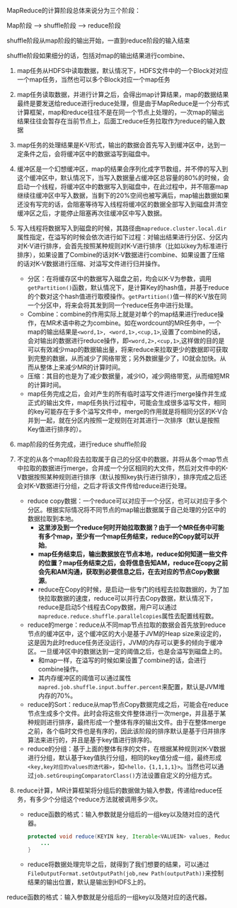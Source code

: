 MapReduce的计算阶段总体来说分为三个阶段：

Map阶段  --> shuffle阶段  --> reduce阶段

shuffle阶段从map阶段的输出开始，一直到reduce阶段的输入结束

shuffle阶段如果细分的话，包括对map的输出结果进行combine、



1. map任务从HDFS中读取数据，默认情况下，HDFS文件中的一个Block对对应一个map任务，当然也可以多个Block对应一个map任务

2. map任务读取数据，并进行计算之后，会得出map计算结果，map的数据结果最终是要发送给reduce进行reduce处理，但是由于MapReduce是一个分布式计算框架，map和reduce往往不是在同一个节点上处理的，一次map的输出结果往往会暂存在当前节点上，后面工reduce任务拉取作为reduce的输入数据

3. map任务的处理结果是K-V形式，输出的数据会首先写入到缓冲区中，达到一定条件之后，会将缓冲区中的数据溢写到磁盘中。
4. 缓冲区是一个幻想缓冲区，map的结果会序列化成字节数组，并不停的写入到这个缓冲区中，默认情况下，当写入数据量占缓冲区总容量的80%的时候，会启动一个线程，将缓冲区中的数据写入到磁盘中，在此过程中，并不阻塞map继续往缓冲区中写入数据，当剩下的20%空间也被写满后，map输出数据如果还没有写完的话，会阻塞等待写入线程将缓冲区的数据全部写入到磁盘并清空缓冲区之后，才能停止阻塞再次往缓冲区中写入数据。
5. 写入线程将数据写入到磁盘的时候，其路径由`mapreduce.cluster.local.dir`属性指定，在溢写的时候会依次进行如下过程：对输出结果进行分区、分区内对K-V进行排序，会首先按照某种规则对K-V进行排序（比如以key为标准进行排序），如果设置了Combine的话对K-V数据进行combine、如果设置了压缩的话对K-V数据进行压缩、对溢写文件进行归并操作。
   - 分区：在将缓存区中的数据写入磁盘之前，均会以K-V为参数，调用`getPartition()`函数，默认情况下，是计算Key的hash值，并基于reduce的个数对这个hash值进行取模操作。`getPartition()`值一样的K-V放在同一个分区中，将来会将其发到同一个reduce任务中进行处理。
   - Combine：combine的作用实际上就是对单个的map结果进行reduce操作，在MR术语中称之为combine。如在wordcount的MR任务中，一个map的输出结果是`<word,1>, <word,1>,<cup,1>`,设置了combine的话，会对输出的数据进行reduce操作，即`<word,2>,<cup,1>`,这样做的目的是可以有效减少map的数据输出量，将来reduce来拉取更少的数据即可获取到完整的数据，从而减少了网络带宽；另外数据量少了，IO就会加快。从而从整体上来减少MR的计算时间。
   - 压缩：其目的也是为了减少数据量，减少IO，减少网络带宽，从而缩短MR的计算时间。
   - map任务完成之后，会对产生的所有临时溢写文件进行merge操作并生成正式的输出文件，map任务执行过程中，可能会生成很多溢写文件，相同的key可能存在于多个溢写文件中，merge的作用就是将相同分区的K-V合并到一起，就在分区内按照一定规则在对其进行一次排序（默认是按照Key值进行排序的）。

6. map阶段的任务完成，进行reduce shuffle阶段
7. 不定的从各个map阶段去拉取属于自己的分区中的数据，并将从各个map节点中拉取的数据进行merge，合并成一个分区相同的大文件，然后对文件中的K-V数据按照某种规则进行排序（默认按照key执行进行排序），排序完成之后还会对K-V数据进行分组，之后才将该文件传给reduce进行处理。
   - reduce copy数据：一个reduce可以对应于一个分区，也可以对应于多个分区。根据实际情况将不同节点的map输出数据属于自己处理的分区中的数据拉取到本地。
     - **这里涉及到一个reduce何时开始拉取数据？由于一个MR任务中可能有多个map，至少有一个map任务结束，reduce的Copy就可以开始**。
     - **map任务结束后，输出数据放在节点本地，reduce如何知道一些文件的位置？map任务结束之后，会将信息告知AM，reduce在copy之前会先和AM沟通，获取到必要信息之后，在去对应的节点Copy数据源**。
     - reduce在Copy的时候，是启动一些专门的线程去拉取数据的，为了加快拉取数据的速度，reduce可以并行去Copy数据，默认情况下，reduce是启动5个线程去Copy数据，用户可以通过`mapreduce.reduce.shuffle.parallelcopies`属性去配置线程数。
   - reduce的merge：reduce从不同map节点拉取的数据会首先放到reduce节点的缓冲区中，这个缓冲区的大小是基于JVM的Heap size来设定的，这是因为此时reduce任务还没运行，JVM的内存可以更多的倾向于缓冲区。一旦缓冲区中的数据达到一定的阈值之后，也是会溢写到磁盘上的。
     - 和map一样，在溢写的时候如果设置了combine的话，会进行combine操作。
     - 其内存缓冲区的阈值可以通过属性`mapred.job.shuffle.input.buffer.percent`来配置，默认是JVM堆内存的70%。
   - reduce的Sort：reduce从map节点Copy数据完成之后，可能会在reduce节点生成多个文件。此时会将这些文件整体进行一次merge，并且基于某种规则进行排序，最终形成一个整体有序的输出文件。由于在整体merge之前，各个临时文件也是有序的，因此该阶段的排序默认是基于归并排序算法来进行的，并且是基于key值进行排序的。
   - reduce的分组：基于上面的整体有序的文件，在根据某种规则对K-V数据进行分组，默认基于key值执行分组，相同的key值分成一组，最终形成`<key,key对应的values的迭代器>`，如`<hello，{1,1,1,1}>`。当然也可以通过`job.setGroupingComparatorClass()`方法设置自定义的分组方式。

8. reduce计算，MR计算框架将分组后的数据做为输入参数，传递给reduce任务，有多少个分组这个reduce方法就被调用多少次。

   - reduce函数的格式：输入参数就是分组后的一组key以及随对应的迭代器。

     ```java
     protected void reduce(KEYIN key, Iterable<VALUEIN> values, Reducer<KEYIN, VALUEIN, KEYOUT, VALUEOUT>.Context context) throws IOException, InterruptedException {
         ...
     }
     ```

   - reduce将数据处理完毕之后，就得到了我们想要的结果，可以通过`FileOutputFormat.setOutputPath(job,new Path(outputPath))`来控制结果的输出位置，默认是输出到HDFS上的。

​           reduce函数的格式：输入参数就是分组后的一组key以及随对应的迭代器。



